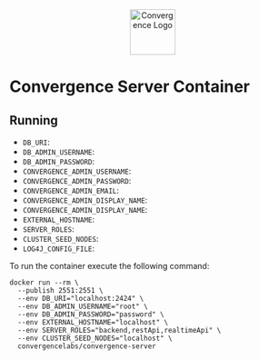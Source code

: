 <div align="center">
  <img alt="Convergence Logo" height="80" src="https://convergence.io/assets/img/convergence-logo.png" >
</div>

# Convergence Server Container


## Running
- `DB_URI`: 
- `DB_ADMIN_USERNAME`:
- `DB_ADMIN_PASSWORD`:
- `CONVERGENCE_ADMIN_USERNAME`:
- `CONVERGENCE_ADMIN_PASSWORD`:
- `CONVERGENCE_ADMIN_EMAIL`:
- `CONVERGENCE_ADMIN_DISPLAY_NAME`:
- `CONVERGENCE_ADMIN_DISPLAY_NAME`:
- `EXTERNAL_HOSTNAME`:
- `SERVER_ROLES`:
- `CLUSTER_SEED_NODES`:
- `LOG4J_CONFIG_FILE`:

To run the container execute the following command:

```shell script
docker run --rm \
  --publish 2551:2551 \
  --env DB_URI="localhost:2424" \
  --env DB_ADMIN_USERNAME="root" \
  --env DB_ADMIN_PASSWORD="password" \
  --env EXTERNAL_HOSTNAME="localhost" \
  --env SERVER_ROLES="backend,restApi,realtimeApi" \
  --env CLUSTER_SEED_NODES="localhost" \
  convergencelabs/convergence-server
```